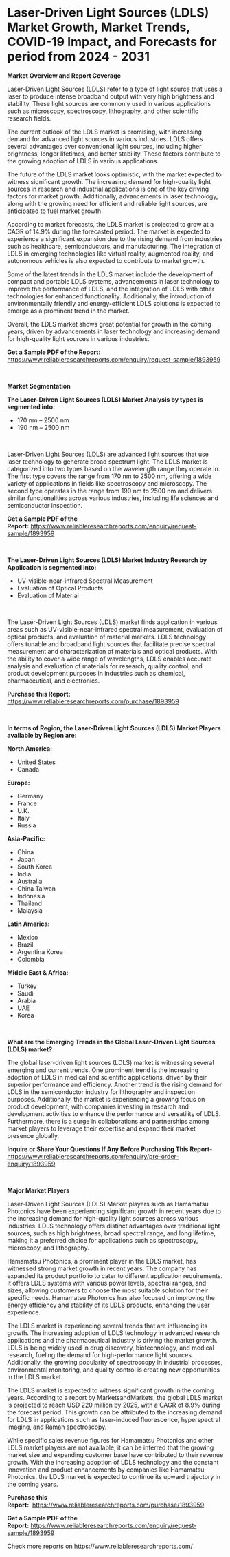 <p><h1>Laser-Driven Light Sources (LDLS) Market Growth, Market Trends, COVID-19 Impact, and Forecasts for period from 2024 - 2031</h1></p><p><strong>Market Overview and Report Coverage</strong></p>
<p><p>Laser-Driven Light Sources (LDLS) refer to a type of light source that uses a laser to produce intense broadband output with very high brightness and stability. These light sources are commonly used in various applications such as microscopy, spectroscopy, lithography, and other scientific research fields.</p><p>The current outlook of the LDLS market is promising, with increasing demand for advanced light sources in various industries. LDLS offers several advantages over conventional light sources, including higher brightness, longer lifetimes, and better stability. These factors contribute to the growing adoption of LDLS in various applications.</p><p>The future of the LDLS market looks optimistic, with the market expected to witness significant growth. The increasing demand for high-quality light sources in research and industrial applications is one of the key driving factors for market growth. Additionally, advancements in laser technology, along with the growing need for efficient and reliable light sources, are anticipated to fuel market growth.</p><p>According to market forecasts, the LDLS market is projected to grow at a CAGR of 14.9% during the forecasted period. The market is expected to experience a significant expansion due to the rising demand from industries such as healthcare, semiconductors, and manufacturing. The integration of LDLS in emerging technologies like virtual reality, augmented reality, and autonomous vehicles is also expected to contribute to market growth.</p><p>Some of the latest trends in the LDLS market include the development of compact and portable LDLS systems, advancements in laser technology to improve the performance of LDLS, and the integration of LDLS with other technologies for enhanced functionality. Additionally, the introduction of environmentally friendly and energy-efficient LDLS solutions is expected to emerge as a prominent trend in the market.</p><p>Overall, the LDLS market shows great potential for growth in the coming years, driven by advancements in laser technology and increasing demand for high-quality light sources in various industries.</p></p>
<p><strong>Get a Sample PDF of the Report:</strong> <a href="https://www.reliableresearchreports.com/enquiry/request-sample/1893959">https://www.reliableresearchreports.com/enquiry/request-sample/1893959</a></p>
<p>&nbsp;</p>
<p><strong>Market Segmentation</strong></p>
<p><strong>The Laser-Driven Light Sources (LDLS) Market Analysis by types is segmented into:</strong></p>
<p><ul><li>170 nm – 2500 nm</li><li>190 nm – 2500 nm</li></ul></p>
<p>&nbsp;</p>
<p><p>Laser-Driven Light Sources (LDLS) are advanced light sources that use laser technology to generate broad spectrum light. The LDLS market is categorized into two types based on the wavelength range they operate in. The first type covers the range from 170 nm to 2500 nm, offering a wide variety of applications in fields like spectroscopy and microscopy. The second type operates in the range from 190 nm to 2500 nm and delivers similar functionalities across various industries, including life sciences and semiconductor inspection.</p></p>
<p><strong>Get a Sample PDF of the Report:</strong>&nbsp;<a href="https://www.reliableresearchreports.com/enquiry/request-sample/1893959">https://www.reliableresearchreports.com/enquiry/request-sample/1893959</a></p>
<p>&nbsp;</p>
<p><strong>The Laser-Driven Light Sources (LDLS) Market Industry Research by Application is segmented into:</strong></p>
<p><ul><li>UV-visible-near-infrared Spectral Measurement</li><li>Evaluation of Optical Products</li><li>Evaluation of Material</li></ul></p>
<p>&nbsp;</p>
<p><p>The Laser-Driven Light Sources (LDLS) market finds application in various areas such as UV-visible-near-infrared spectral measurement, evaluation of optical products, and evaluation of material markets. LDLS technology offers tunable and broadband light sources that facilitate precise spectral measurement and characterization of materials and optical products. With the ability to cover a wide range of wavelengths, LDLS enables accurate analysis and evaluation of materials for research, quality control, and product development purposes in industries such as chemical, pharmaceutical, and electronics.</p></p>
<p><strong>Purchase this Report:</strong>&nbsp; <a href="https://www.reliableresearchreports.com/purchase/1893959">https://www.reliableresearchreports.com/purchase/1893959</a></p>
<p>&nbsp;</p>
<p><strong>In terms of Region, the Laser-Driven Light Sources (LDLS) Market Players available by Region are:</strong></p>
<p>
    <p> <strong> North America: </strong>
        <ul>
            <li>United States</li>
            <li>Canada</li>
        </ul>
        </p> 
    <p> <strong> Europe: </strong>
        <ul>
            <li>Germany</li>
            <li>France</li>
            <li>U.K.</li>
            <li>Italy</li>
            <li>Russia</li>
        </ul>
        </p> 
    <p> <strong> Asia-Pacific: </strong>
        <ul>
            <li>China</li>
            <li>Japan</li>
            <li>South Korea</li>
            <li>India</li>
            <li>Australia</li>
            <li>China Taiwan</li>
            <li>Indonesia</li>
            <li>Thailand</li>
            <li>Malaysia</li>
        </ul>
        </p> 
    <p> <strong> Latin America: </strong>
        <ul>
            <li>Mexico</li>
            <li>Brazil</li>
            <li>Argentina Korea</li>
            <li>Colombia</li>
        </ul>
        </p> 
    <p> <strong> Middle East & Africa: </strong>
        <ul>
            <li>Turkey</li>
            <li>Saudi</li>
            <li>Arabia</li>
            <li>UAE</li>
            <li>Korea</li>
        </ul>
    </p>
    </p>
<p>&nbsp;</p>
<p><strong>What are the Emerging Trends in the Global Laser-Driven Light Sources (LDLS) market?</strong></p>
<p><p>The global laser-driven light sources (LDLS) market is witnessing several emerging and current trends. One prominent trend is the increasing adoption of LDLS in medical and scientific applications, driven by their superior performance and efficiency. Another trend is the rising demand for LDLS in the semiconductor industry for lithography and inspection purposes. Additionally, the market is experiencing a growing focus on product development, with companies investing in research and development activities to enhance the performance and versatility of LDLS. Furthermore, there is a surge in collaborations and partnerships among market players to leverage their expertise and expand their market presence globally.</p></p>
<p><strong>Inquire or Share Your Questions If Any Before Purchasing This Report</strong>- <a href="https://www.reliableresearchreports.com/enquiry/pre-order-enquiry/1893959">https://www.reliableresearchreports.com/enquiry/pre-order-enquiry/1893959</a></p>
<p>&nbsp;</p>
<p><strong>Major Market Players</strong></p>
<p><p>Laser-Driven Light Sources (LDLS) Market players such as Hamamatsu Photonics have been experiencing significant growth in recent years due to the increasing demand for high-quality light sources across various industries. LDLS technology offers distinct advantages over traditional light sources, such as high brightness, broad spectral range, and long lifetime, making it a preferred choice for applications such as spectroscopy, microscopy, and lithography.</p><p>Hamamatsu Photonics, a prominent player in the LDLS market, has witnessed strong market growth in recent years. The company has expanded its product portfolio to cater to different application requirements. It offers LDLS systems with various power levels, spectral ranges, and sizes, allowing customers to choose the most suitable solution for their specific needs. Hamamatsu Photonics has also focused on improving the energy efficiency and stability of its LDLS products, enhancing the user experience.</p><p>The LDLS market is experiencing several trends that are influencing its growth. The increasing adoption of LDLS technology in advanced research applications and the pharmaceutical industry is driving the market growth. LDLS is being widely used in drug discovery, biotechnology, and medical research, fueling the demand for high-performance light sources. Additionally, the growing popularity of spectroscopy in industrial processes, environmental monitoring, and quality control is creating new opportunities in the LDLS market.</p><p>The LDLS market is expected to witness significant growth in the coming years. According to a report by MarketsandMarkets, the global LDLS market is projected to reach USD 220 million by 2025, with a CAGR of 8.9% during the forecast period. This growth can be attributed to the increasing demand for LDLS in applications such as laser-induced fluorescence, hyperspectral imaging, and Raman spectroscopy.</p><p>While specific sales revenue figures for Hamamatsu Photonics and other LDLS market players are not available, it can be inferred that the growing market size and expanding customer base have contributed to their revenue growth. With the increasing adoption of LDLS technology and the constant innovation and product enhancements by companies like Hamamatsu Photonics, the LDLS market is expected to continue its upward trajectory in the coming years.</p></p>
<p><strong>Purchase this Report:</strong>&nbsp;&nbsp;<a href="https://www.reliableresearchreports.com/purchase/1893959">https://www.reliableresearchreports.com/purchase/1893959</a></p>
<p></p>
<p><strong>Get a Sample PDF of the Report:</strong>&nbsp;<a href="https://www.reliableresearchreports.com/enquiry/request-sample/1893959">https://www.reliableresearchreports.com/enquiry/request-sample/1893959</a></p>
<p>Check more reports on https://www.reliableresearchreports.com/</p>